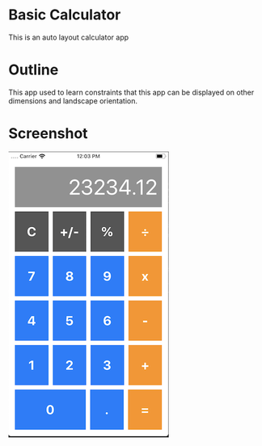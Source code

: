 # Basic Calculator

This is an auto layout calculator app

# Outline

This app used to learn constraints that this app can be displayed on other dimensions and landscape orientation.

# Screenshot

![Calculator-Screenshot](Documentation/iOS-BasicCalculator.png)
